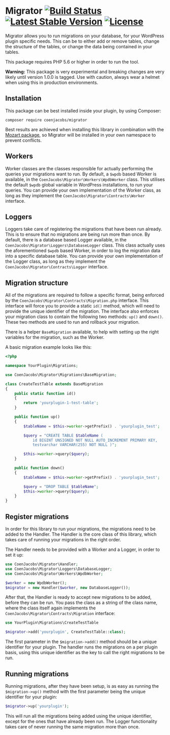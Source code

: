 # Migrator [![Build Status](https://api.travis-ci.org/coenjacobs/migrator.png)](https://travis-ci.org/coenjacobs/migrator) [![Latest Stable Version](https://poser.pugx.org/coenjacobs/migrator/v/stable.svg)](https://packagist.org/packages/coenjacobs/migrator) [![License](https://poser.pugx.org/coenjacobs/migrator/license.svg)](https://packagist.org/packages/coenjacobs/migrator)

Migrator allows you to run migrations on your database, for your WordPress plugin specific needs. This can be to either add or remove tables, change the structure of the tables, or change the data being contained in your tables.

This package requires PHP 5.6 or higher in order to run the tool.

**Warning:** This package is very experimental and breaking changes are very likely until version 1.0.0 is tagged. Use with caution, always wear a helmet when using this in production environments.

## Installation

This package can be best installed inside your plugin, by using Composer:

`composer require coenjacobs/migrator`

Best results are achieved when installing this library in combination with the [Mozart package](https://github.com/coenjacobs/mozart), so Migrator will be installed in your own namespace to prevent conflicts.

## Workers

Worker classes are the classes responsible for actually performing the queries your migrations want to run. By default, a `$wpdb` based Worker is available, in the `CoenJacobs\Migrator\Workers\WpdbWorker` class. This utilises the default `$wpdb` global variable in WordPress installations, to run your queries. You can provide your own implementation of the Worker class, as long as they implement the `CoenJacobs\Migrator\Contracts\Worker` interface.

## Loggers

Loggers take care of registering the migrations that have been run already. This is to ensure that no migrations are being run more than once. By default, there is a database based Logger available, in the `CoenJacobs\Migrator\Loggers\DatabaseLogger` class. This class actually uses the aforementioned `$wpdb` based Worker, in order to log the migration data into a specific database table. You can provide your own implementation of the Logger class, as long as they implement the `CoenJacobs\Migrator\Contracts\Logger` interface.

## Migration structure

All of the migrations are required to follow a specific format, being enforced by the `CoenJacobs\Migrator\Contracts\Migration.php` interface. This interface will force you to provide a static `id()` method, which will need to provide the unique identifier of the migration. The interface also enforces your migration class to contain the following two methods: `up()` and `down()`. These two methods are used to run and rollback your migration.

There is a helper `BaseMigration` available, to help with setting up the right variables for the migration, such as the Worker.

A basic migration example looks like this:

```php
<?php

namespace YourPlugin\Migrations;

use CoenJacobs\Migrator\Migrations\BaseMigration;

class CreateTestTable extends BaseMigration
{
    public static function id()
    {
        return 'yourplugin-1-test-table';
    }

    public function up()
    {
        $tableName = $this->worker->getPrefix() . 'yourplugin_test';

        $query = "CREATE TABLE $tableName (
            id BIGINT UNSIGNED NOT NULL AUTO_INCREMENT PRIMARY KEY,
            testvarchar VARCHAR(255) NOT NULL )";

        $this->worker->query($query);
    }

    public function down()
    {
        $tableName = $this->worker->getPrefix() . 'yourplugin_test';

        $query = "DROP TABLE $tableName";
        $this->worker->query($query);
    }
}
```

## Register migrations

In order for this library to run your migrations, the migrations need to be added to the Handler. The Handler is the core class of this library, which takes care of running your migrations in the right order.

The Handler needs to be provided with a Worker and a Logger, in order to set it up:

```php
use CoenJacobs\Migrator\Handler;
use CoenJacobs\Migrator\Loggers\DatabaseLogger;
use CoenJacobs\Migrator\Workers\WpdbWorker;

$worker = new WpdbWorker();
$migrator = new Handler($worker, new DatabaseLogger());
```

After that, the Handler is ready to accept new migrations to be added, before they can be run. You pass the class as a string of the class name, where the class itself again implements the `CoenJacobs\Migrator\Contracts\Migration` interface:

```php
use YourPlugin\Migrations\CreateTestTable

$migrator->add('yourplugin', CreateTestTable::class);
```

The first parameter in the `$migration->add()` method should be a unique identifier for your plugin. The handler runs the migrations on a per plugin basis, using this unique identifier as the key to call the right migrations to be run. 

## Running migrations

Running migrations, after they have been setup, is as easy as running the `$migration->up()` method with the first parameter being the unique identifier for your plugin:

```php
$migrator->up('yourplugin');
```

This will run all the migrations being added using the unique identifier, except for the ones that have already been run. The Logger functionality takes care of never running the same migration more than once.